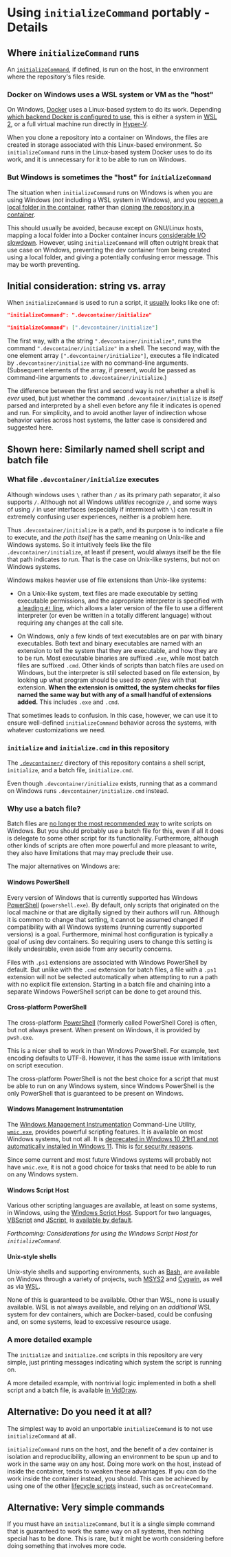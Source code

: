 <!--
  Copyright (c) 2023 Eliah Kagan

  Permission to use, copy, modify, and/or distribute this software for any
  purpose with or without fee is hereby granted.

  THE SOFTWARE IS PROVIDED "AS IS" AND THE AUTHOR DISCLAIMS ALL WARRANTIES WITH
  REGARD TO THIS SOFTWARE INCLUDING ALL IMPLIED WARRANTIES OF MERCHANTABILITY
  AND FITNESS. IN NO EVENT SHALL THE AUTHOR BE LIABLE FOR ANY SPECIAL, DIRECT,
  INDIRECT, OR CONSEQUENTIAL DAMAGES OR ANY DAMAGES WHATSOEVER RESULTING FROM
  LOSS OF USE, DATA OR PROFITS, WHETHER IN AN ACTION OF CONTRACT, NEGLIGENCE OR
  OTHER TORTIOUS ACTION, ARISING OUT OF OR IN CONNECTION WITH THE USE OR
  PERFORMANCE OF THIS SOFTWARE.
-->

# Using `initializeCommand` portably - Details

## Where `initializeCommand` runs

An
[`initializeCommand`](https://containers.dev/implementors/json_reference/#lifecycle-scripts),
if defined, is run on the host, in the environment where the repository's files
reside.

### Docker on Windows uses a WSL system or VM as the "host"

On Windows, [Docker](https://www.docker.com/) uses a Linux-based system to do
its work. Depending [which backend Docker is configured to
use](https://docs.docker.com/desktop/windows/wsl/), this is either a system in
[WSL
2](https://learn.microsoft.com/en-us/windows/wsl/compare-versions#whats-new-in-wsl-2),
or a full virtual machine run directly in
[Hyper-V](https://learn.microsoft.com/en-us/virtualization/hyper-v-on-windows/about/).

When you clone a repository into a container on Windows, the files are created
in storage associated with this Linux-based environment. So `initializeCommand`
runs in the Linux-based system Docker uses to do its work, and it is
unnecessary for it to be able to run on Windows.

### But Windows is sometimes the "host" for `initializeCommand`

The situation when `initializeCommand` runs on Windows is when you are using
Windows (*not* including a WSL system in Windows), and you [reopen a local
folder in the
container](https://code.visualstudio.com/docs/devcontainers/containers#_quick-start-open-an-existing-folder-in-a-container),
rather than [cloning the repository in a
container](https://code.visualstudio.com/docs/devcontainers/containers#_quick-start-open-a-git-repository-or-github-pr-in-an-isolated-container-volume).

This should usually be avoided, because except on GNU/Linux hosts, mapping a
local folder into a Docker container incurs [considerable I/O
slowdown](https://code.visualstudio.com/remote/advancedcontainers/improve-performance).
However, using `initializeCommand` will often outright break that use case on
Windows, preventing the dev container from being created using a local folder,
and giving a potentially confusing error message. This may be worth preventing.

## Initial consideration: string vs. array

When `initializeCommand` is used to run a script, it
[usually](https://containers.dev/implementors/json_reference/#formatting-string-vs-array-properties)
looks like one of:

```json
"initializeCommand": ".devcontainer/initialize"
```

```json
"initializeCommand": [".devcontainer/initialize"]
```

The first way, with a the string `".devcontainer/initialize"`, runs the command
`".devcontainer/initialize"` in a shell. The second way, with the one element
array `[".devcontainer/initialize"]`, executes a file indicated by
`.devcontainer/initialize` with no command-line arguments. (Subsequent elements
of the array, if present, would be passed as command-line arguments to
`.devcontainer/initialize`.)

The difference between the first and second way is not whether a shell is
*ever* used, but just whether the command `.devcontainer/initialize` is
*itself* parsed and interpreted by a shell even before any file it indicates is
opened and run. For simplicity, and to avoid another layer of indirection whose
behavior varies across host systems, the latter case is considered and
suggested here.

## Shown here: Similarly named shell script and batch file

### What file `.devcontainer/initialize` executes

Although windows uses `\` rather than `/` as its primary path separator, it
also supports `/`. Although not all Windows *utilities* recognize `/`, and some
ways of using `/` in user interfaces (especially if intermixed with `\`) can
result in extremely confusing user experiences, neither is a problem here.

Thus `.devcontainer/initialize` is a path, and its purpose is to indicate a
file to execute, and *the path itself* has the same meaning on Unix-like and
Windows systems. So it intuitively feels like the file
`.devcontainer/initialize`, at least if present, would always itself be the
file that path indicates *to run*. That is the case on Unix-like systems, but
not on Windows systems.

Windows makes heavier use of file extensions than Unix-like systems:

- On a Unix-like system, text files are made executable by setting executable
  permissions, and the appropriate interpreter is specified with [a leading
  `#!` line](https://en.wikipedia.org/wiki/Shebang_(Unix)), which allows a
  later version of the file to use a different interpreter (or even be written
  in a totally different language) without requiring any changes at the call
  site.

- On Windows, only a few kinds of text executables are on par with binary
  executables. Both text and binary executables are named with an extension to
  tell the system that they are executable, and how they are to be run. Most
  executable binaries are suffixed `.exe`, while most batch files are suffixed
  `.cmd`. Other kinds of scripts than batch files are used on Windows, but the
  interpreter is still selected based on file extension, by looking up what
  program should be used *to open files* with that extension. **When the
  extension is omitted, the system checks for files named the same way but with
  any of a small handful of extensions added.** This includes `.exe` and
  `.cmd`.

That sometimes leads to confusion. In this case, however, we can use it to
ensure well-defined `initializeCommand` behavior across the systems, with
whatever customizations we need.

### `initialize` and `initialize.cmd` in this repository

The [`.devcontainer/`](`.devcontainer/`) directory of this repository contains
a shell script, `initialize`, and a batch file, `initialize.cmd`.

Even though `.devcontainer/initialize` exists, running that as a command on
Windows runs `.devcontainer/initialize.cmd` instead.

### Why use a batch file?

Batch files are [no longer the most recommended
way](https://learn.microsoft.com/en-us/windows-server/administration/windows-commands/windows-commands#command-line-shells)
to write scripts on Windows. But you should probably use a batch file for this,
even if all it does is delegate to some other script for its functionality.
Furthermore, although other kinds of scripts are often more powerful and more
pleasant to write, they also have limitations that may may preclude their use.

The major alternatives on Windows are:

#### Windows PowerShell

Every version of Windows that is currently supported has Windows
[PowerShell](https://learn.microsoft.com/en-us/powershell/) (`powershell.exe`).
By default, only scripts that originated on the local machine or that are
digitally signed by their authors will run. Although it is common to change
that setting, it cannot be assumed changed if compatibility with all Windows
systems (running currently supported versions) is a goal. Furthermore, minimal
host configuration is typically a goal of using dev containers. So requiring
users to change this setting is likely undesirable, even aside from any
security concerns.

Files with `.ps1` extensions are associated with Windows PowerShell by default.
But unlike with the `.cmd` extension for batch files, a file with a `.ps1`
extension will not be selected automatically when attempting to run a path with
no explicit file extension. Starting in a batch file and chaining into a
separate Windows PowerShell script can be done to get around this.

#### Cross-platform PowerShell

The cross-platform [PowerShell](https://learn.microsoft.com/en-us/powershell/)
(formerly called PowerShell Core) is often, but not always present. When
present on Windows, it is provided by `pwsh.exe`.

This is a nicer shell to work in than Windows PowerShell. For example, text
encoding defaults to UTF-8. However, it has the same issue with limitations on
script execution.

The cross-platform PowerShell is not the best choice for a script that must be
able to run on any Windows system, since Windows PowerShell is the only
PowerShell that is guaranteed to be present on Windows.

#### Windows Management Instrumentation

The [Windows Management
Instrumentation](https://learn.microsoft.com/en-us/previous-versions/windows/desktop/wmi_v2/windows-management-infrastructure)
Command-Line Utility,
[`wmic.exe`](https://support.microsoft.com/en-us/topic/a-description-of-the-windows-management-instrumentation-wmi-command-line-utility-wmic-exe-f5c16751-3a83-49ee-030d-5092ce1a04bb),
provides powerful scripting features. It is available on most Windows systems,
but not all. It is [deprecated in Windows 10 21H1 and not automatically
installed in Windows
11](https://www.elevenforum.com/t/add-or-remove-wmic-command-feature-in-windows-11.5119/).
This is [for security
reasons](https://www.bleepingcomputer.com/news/microsoft/microsoft-starts-killing-off-wmic-in-windows-will-thwart-attacks/).

Since some current and most future Windows systems will probably not have
`wmic.exe`, it is not a good choice for tasks that need to be able to run on
any Windows system.

#### Windows Script Host

Various other scripting languages are available, at least on some systems, in
Windows, using the [Windows Script
Host](https://learn.microsoft.com/en-us/previous-versions/windows/it-pro/windows-server-2003/cc738350(v=ws.10)).
Support for two languages,
[VBScript](https://learn.microsoft.com/en-us/previous-versions/t0aew7h6(v=vs.85))
and
[JScript](https://learn.microsoft.com/en-us/previous-versions/hbxc2t98(v=vs.85)),
is [available by
default](https://en.wikipedia.org/wiki/Windows_Script_Host#Available_scripting_engines).

*Forthcoming: Considerations for using the Windows Script Host for
`initializeCommand`.*

#### Unix-style shells

Unix-style shells and supporting environments, such as
[Bash](https://www.gnu.org/software/bash/), are available on Windows through a
variety of projects, such [MSYS2](https://www.msys2.org/) and
[Cygwin](https://cygwin.com/), as well as via
[WSL](https://learn.microsoft.com/en-us/windows/wsl/about).

None of this is guaranteed to be available. Other than WSL, none is usually
available. WSL is not always available, and relying on an *additional* WSL
system for dev containers, which are Docker-based, could be confusing and, on
some systems, lead to excessive resource usage.

### A more detailed example

The `initialize` and `initialize.cmd` scripts in this repository are very
simple, just printing messages indicating which system the script is running
on.

A more detailed example, with nontrivial logic implemented in both a shell
script and a batch file, is available [in
VidDraw](https://github.com/EliahKagan/VidDraw/tree/master/.devcontainer).

## Alternative: Do you need it at all?

The simplest way to avoid an unportable `initializeCommand` is to not use
`initializeCommand` at all.

`initializeCommand` runs on the host, and the benefit of a dev container is
isolation and reproducibility, allowing an environment to be spun up and to
work in the same way on any host. Doing more work on the host, instead of
inside the container, tends to weaken these advantages. If you can do the work
inside the container instead, you should. This can be achieved by using one of
the other [lifecycle
scripts](https://containers.dev/implementors/json_reference/#lifecycle-scripts)
instead, such as `onCreateCommand`.

## Alternative: Very simple commands

If you must have an `initializeCommand`, but it is a single simple command that
is guaranteed to work the same way on all systems, then nothing special has to
be done. This is rare, but it might be worth considering before doing something
that involves more code.
